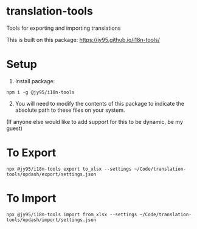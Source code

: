 # translation-tools
Tools for exporting and importing translations

This is built on this package:
https://jy95.github.io/i18n-tools/

# Setup
1. Install package:

`npm i -g @jy95/i18n-tools`

2. You will need to modify the contents of this package to indicate the absolute path to these files on your system.

(If anyone else would like to add support for this to be dynamic, be my guest)

# To Export

`npx @jy95/i18n-tools export to_xlsx --settings ~/Code/translation-tools/opdash/export/settings.json`

# To Import

`npx @jy95/i18n-tools import from_xlsx --settings ~/Code/translation-tools/opdash/import/settings.json`
